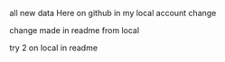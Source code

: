 all new data
Here on github
in my local account change

change made in readme from local

try 2 on local in readme

